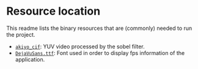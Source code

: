# Resource location
This readme lists the binary resources that are (commonly) needed to run the project.

* [`akiyo_cif`](http://preesm.sourceforge.net/downloads/akiyo_cif.7z): YUV video processed by the sobel filter.
* [`DejaVuSans.ttf`](http://preesm.sourceforge.net/downloads/DejaVuSans.ttf): Font used in order to display fps information of the application.
